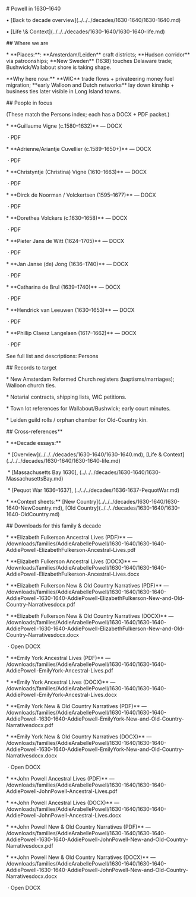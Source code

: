 \# Powell in 1630–1640



• \[Back to decade overview](../../../decades/1630-1640/1630-1640.md) 

• \[Life \\\& Context](../../../decades/1630-1640/1630-1640-life.md)



\## Where we are



\* \*\*Places:\*\*: \*\*Amsterdam/Leiden\*\* craft districts; \*\*Hudson corridor\*\* via patroonships; \*\*New Sweden\*\* (1638) touches Delaware trade; Bushwick/Wallabout shore is taking shape.



\*\*Why here now:\*\* \*\*WIC\*\* trade flows + privateering money fuel migration; \*\*early Walloon and Dutch networks\*\* lay down kinship + business ties later visible in Long Island towns.



\## People in focus



(These match the Persons index; each has a DOCX + PDF packet.)



\* \*\*Guillaume Vigne (c.1580–1632)\*\* — DOCX

 · PDF



\* \*\*Adrienne/Ariantje Cuvellier (c.1589–1650+)\*\* — DOCX

 · PDF



\* \*\*Christyntje (Christina) Vigne (1610–1663)\*\* — DOCX

 · PDF



\* \*\*Dirck de Noorman / Volckertsen (1595–1677)\*\* — DOCX

 · PDF



\* \*\*Dorethea Volckers (c.1630–1658)\*\* — DOCX

 · PDF



\* \*\*Pieter Jans de Witt (1624–1705)\*\* — DOCX

 · PDF



\* \*\*Jan Janse (de) Jong (1636–1740)\*\* — DOCX

 · PDF



\* \*\*Catharina de Brul (1639–1740)\*\* — DOCX

 · PDF



\* \*\*Hendrick van Leeuwen (1630–1653)\*\* — DOCX

 · PDF



\* \*\*Phillip Claesz Langelaen (1617–1662)\*\* — DOCX

 · PDF



See full list and descriptions: Persons



\## Records to target



\* New Amsterdam Reformed Church registers (baptisms/marriages); Walloon church ties.



\* Notarial contracts, shipping lists, WIC petitions.



\* Town lot references for Wallabout/Bushwick; early court minutes.



\* Leiden guild rolls / orphan chamber for Old-Country kin.



\## Cross-references\*\*

\* \*\*Decade essays:\*\*

 \* \[Overview](../../../decades/1630-1640/1630-1640.md), \[Life \& Context](../../../decades/1630-1640/1630-1640-life.md)

 \* \[Massachusetts Bay 1630], (../../../decades/1630-1640/1630-MassachusettsBay.md)

 \* \[Pequot War 1636–1637], (../../../decades/1636-1637-PequotWar.md)



\* \*\*Context sheets:\*\* \[New Country](../../../decades/1630-1640/1630-1640-NewCountry.md), \[Old Country](../../../decades/1630-1640/1630-1640-OldCountry.md)







\## Downloads for this family \& decade



\* \*\*Elizabeth Fulkerson Ancestral Lives (PDF)\*\* — /downloads/families/AddieArabellePowell/1630-1640/1630-1640-AddiePowell-ElizabethFulkerson-Ancestral-Lives.pdf

\* \*\*Elizabeth Fulkerson Ancestral Lives (DOCX)\*\* — /downloads/families/AddieArabellePowell/1630-1640/1630-1640-AddiePowell-ElizabethFulkerson-Ancestral-Lives.docx

\* \*\*Elizabeth Fulkerson New \& Old Country Narratives (PDF)\*\* — /downloads/families/AddieArabellePowell/1630-1640/1630-1640-AddiePowell-1630-1640-AddiePowell-ElizabethFulkerson-New-and-Old-Country-Narrativesdocx.pdf

\* \*\*Elizabeth Fulkerson New \& Old Country Narratives (DOCX)\*\* — /downloads/families/AddieArabellePowell/1630-1640/1630-1640-AddiePowell-1630-1640-AddiePowell-ElizabethFulkerson-New-and-Old-Country-Narrativesdocx.docx

 · Open DOCX



\* \*\*Emily York Ancestral Lives (PDF)\*\* — /downloads/families/AddieArabellePowell/1630-1640/1630-1640-AddiePowell-EmilyYork-Ancestral-Lives.pdf

\* \*\*Emily York Ancestral Lives (DOCX)\*\* — /downloads/families/AddieArabellePowell/1630-1640/1630-1640-AddiePowell-EmilyYork-Ancestral-Lives.docx

\* \*\*Emily York New \& Old Country Narratives (PDF)\*\* — /downloads/families/AddieArabellePowell/1630-1640/1630-1640-AddiePowell-1630-1640-AddiePowell-EmilyYork-New-and-Old-Country-Narrativesdocx.pdf

\* \*\*Emily York New \& Old Country Narratives (DOCX)\*\* — /downloads/families/AddieArabellePowell/1630-1640/1630-1640-AddiePowell-1630-1640-AddiePowell-EmilyYork-New-and-Old-Country-Narrativesdocx.docx

 · Open DOCX



\* \*\*John Powell Ancestral Lives (PDF)\*\* — /downloads/families/AddieArabellePowell/1630-1640/1630-1640-AddiePowell-JohnPowell-Ancestral-Lives.pdf

\* \*\*John Powell Ancestral Lives (DOCX)\*\* — /downloads/families/AddieArabellePowell/1630-1640/1630-1640-AddiePowell-JohnPowell-Ancestral-Lives.docx

\* \*\*John Powell New \& Old Country Narratives (PDF)\*\* — /downloads/families/AddieArabellePowell/1630-1640/1630-1640-AddiePowell-1630-1640-AddiePowell-JohnPowell-New-and-Old-Country-Narrativesdocx.pdf

\* \*\*John Powell New \& Old Country Narratives (DOCX)\*\* — /downloads/families/AddieArabellePowell/1630-1640/1630-1640-AddiePowell-1630-1640-AddiePowell-JohnPowell-New-and-Old-Country-Narrativesdocx.docx

 · Open DOCX


